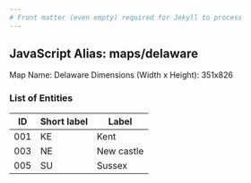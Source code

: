 ```yaml
---
# Front matter (even empty) required for Jekyll to process
---
```


## JavaScript Alias: maps/delaware

Map Name: Delaware
Dimensions (Width x Height): 351x826





### List of Entities

ID | Short label | Label
---|---|---|
001|KE|Kent
003|NE|New castle
005|SU|Sussex


